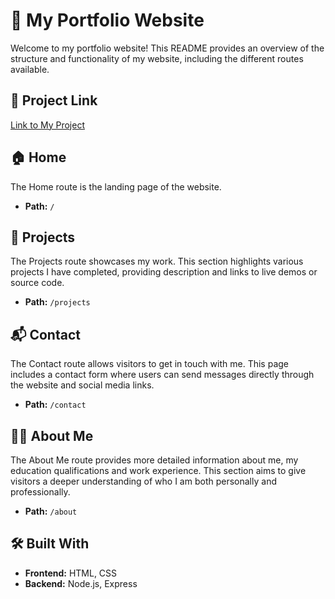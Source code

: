 # 🌟 My Portfolio Website

Welcome to my portfolio website! This README provides an overview of the structure and functionality of my website, including the different routes available.

## 🔗 Project Link

[Link to My Project](https://comp2068jsframeworks-oaw0.onrender.com/)

## 🏠 Home

The Home route is the landing page of the website.
- **Path:** `/`

## 📂 Projects

The Projects route showcases my work. This section highlights various projects I have completed, providing description and links to live demos or source code.
- **Path:** `/projects`

## 📬 Contact

The Contact route allows visitors to get in touch with me. This page includes a contact form where users can send messages directly through the website and social media links.
- **Path:** `/contact`

## 🙋‍♂️ About Me

The About Me route provides more detailed information about me, my education qualifications and work experience. This section aims to give visitors a deeper understanding of who I am both personally and professionally.
- **Path:** `/about`

## 🛠️ Built With
- **Frontend:** HTML, CSS
- **Backend:** Node.js, Express
